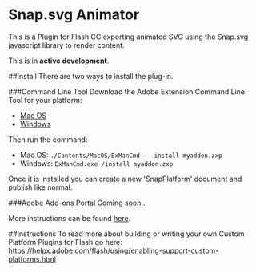 Snap.svg Animator
=================

This is a Plugin for Flash CC exporting animated SVG using the Snap.svg javascript library to render content.

This is in **active development**.

##Install
There are two ways to install the plug-in.

###Command Line Tool
Download the Adobe Extension Command Line Tool for your platform:
- [Mac OS](http://www.adobeexchange.com/ExManCmd_mac.zip)
- [Windows](http://www.adobeexchange.com/ExManCmd_win.zip)

Then run the command:
- Mac OS: ```./Contents/MacOS/ExManCmd – -install myaddon.zxp```
- Windows: ```ExManCmd.exe /install myaddon.zxp```

Once it is installed you can create a new 'SnapPlatform' document and publish like normal.

###Adobe Add-ons Portal
Coming soon..

More instructions can be found [here](https://helpx.adobe.com/flash/using/custom-platform-support.html).

##Instructions
To read more about building or writing your own Custom Platform Plugins for Flash go here:
https://helpx.adobe.com/flash/using/enabling-support-custom-platforms.html
